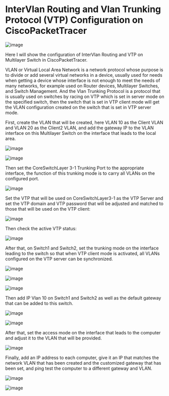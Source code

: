 # InterVlan Routing and Vlan Trunking Protocol (VTP) Configuration on CiscoPacketTracer

![image](https://github.com/user-attachments/assets/bf46901c-74aa-41ef-b53e-96bdf6d76f8e)

Here I will show the configuration of InterVlan Routing and VTP on Multilayer Switch in CiscoPacketTracer.

VLAN or Virtual Local Area Network is a network protocol whose purpose is to divide or add several virtual networks in a device, 
usually used for needs when getting a device whose interface is not enough 
to meet the needs of many networks, for example used on Router devices, 
Multilayer Switches, and Switch Management.
And the Vlan Trunking Protocol is a protocol that is usually used on switches 
by racing on VTP which is set in server mode on the specified switch, 
then the switch that is set in VTP client mode will get the VLAN configuration 
created on the switch that is set in VTP server mode.

First, create the VLAN that will be created, here VLAN 10 as the Client VLAN and VLAN 20 as the Client2 VLAN, 
and add the gateway IP to the VLAN interface on this Multilayer Switch on the interface that leads to the local area.

![image](https://github.com/user-attachments/assets/36dba871-a565-4d6e-aaf6-cdfdd7bcce0a)

![image](https://github.com/user-attachments/assets/d2ae5852-793d-4907-8afb-522740764be6)

Then set the CoreSwitchLayer 3-1 Trunking Port to the appropriate interface, 
the function of this trunking mode is to carry all VLANs on the configured port.

![image](https://github.com/user-attachments/assets/6a0ec84a-fb07-4567-96dd-b9a0d6bc420e)

Set the VTP that will be used on CoreSwitchLayer3-1 as the VTP Server and set the VTP domain and VTP password that will be adjusted and matched to those that will be used on the VTP client:

![image](https://github.com/user-attachments/assets/035d5f7f-ce53-49ee-ba2d-ec4475b03741)

Then check the active VTP status:

![image](https://github.com/user-attachments/assets/75681c27-6930-40eb-ab43-8a198bd0fdd7)

After that, on Switch1 and Switch2, set the trunking mode on the interface leading to the switch so that when VTP client mode is activated, all VLANs configured on the VTP server can be synchronized.

![image](https://github.com/user-attachments/assets/965d5fb2-f319-49f8-881a-83ef0a1d05c0)

![image](https://github.com/user-attachments/assets/4e35b114-86bd-4522-82a5-230f6784a99b)

![image](https://github.com/user-attachments/assets/cf88ee3a-500e-45e3-9b49-c47f18096c58)

Then add IP Vlan 10 on Switch1 and Switch2 as well as the default gateway that can be added to this switch.

![image](https://github.com/user-attachments/assets/b5c2c401-9419-4cb5-ac97-3e164e360214)

![image](https://github.com/user-attachments/assets/35c164c5-40e2-4b25-a3fe-0fbf8c52b1ac)

After that, set the access mode on the interface that leads to the computer and adjust it to the VLAN that will be provided.

![image](https://github.com/user-attachments/assets/3b7e0123-2adb-41a7-bbcb-932134d5ebae)

Finally, add an IP address to each computer, give it an IP that matches the network VLAN that has been created and the customized gateway that has been set, and ping test the computer to a different gateway and VLAN.

![image](https://github.com/user-attachments/assets/d948b38e-c805-439b-b103-24988839ba56)

![image](https://github.com/user-attachments/assets/151b5a17-fba4-4d8e-9416-89652e3f999f)




